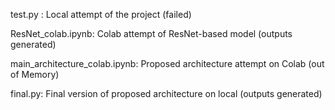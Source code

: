 test.py : Local attempt of the project (failed)



ResNet_colab.ipynb: Colab attempt of ResNet-based model (outputs generated)




main_architecture_colab.ipynb: Proposed architecture attempt on Colab (out of Memory)





final.py: Final version of proposed architecture on local (outputs generated)
